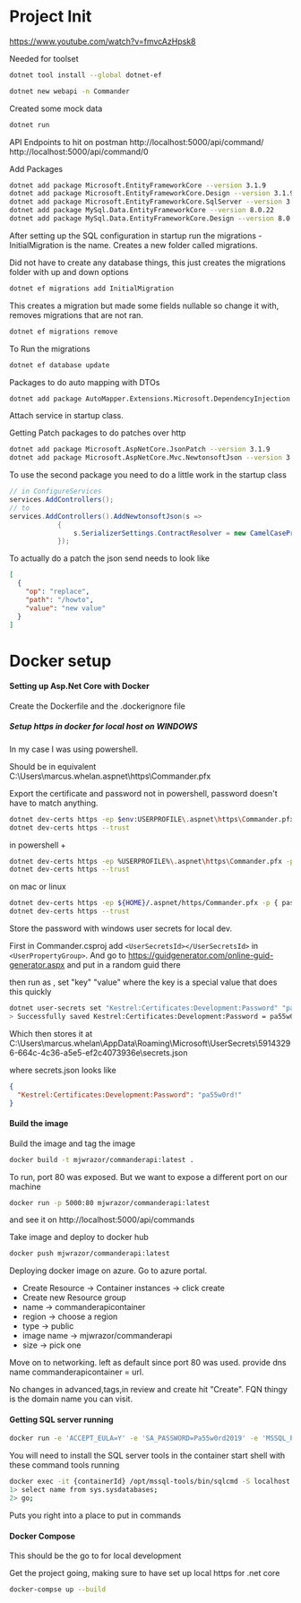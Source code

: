  # Project Init
 https://www.youtube.com/watch?v=fmvcAzHpsk8
 
 Needed for toolset
 ```bash
dotnet tool install --global dotnet-ef
 ```
 
 ```bash
dotnet new webapi -n Commander
 ```

Created some mock data
```bash
dotnet run
```
API Endpoints to hit on postman
http://localhost:5000/api/command/
http://localhost:5000/api/command/0

Add Packages
```bash
dotnet add package Microsoft.EntityFrameworkCore --version 3.1.9
dotnet add package Microsoft.EntityFrameworkCore.Design --version 3.1.9
dotnet add package Microsoft.EntityFrameworkCore.SqlServer --version 3.1.9
dotnet add package MySql.Data.EntityFrameworkCore --version 8.0.22
dotnet add package MySql.Data.EntityFrameworkCore.Design --version 8.0.19
```

After setting up the SQL configuration in startup
run the migrations - InitialMigration is the name. Creates
a new folder called migrations.

Did not have to create any database things, this just creates
the migrations folder with up and down options
```bash
dotnet ef migrations add InitialMigration
```
This creates a migration but made some fields nullable so change
it with, removes migrations that are not ran.
```bash
dotnet ef migrations remove
```
To Run the migrations
```bash
dotnet ef database update
```

Packages to do auto mapping with DTOs
```bash
dotnet add package AutoMapper.Extensions.Microsoft.DependencyInjection --version 8.1.0
```
Attach service in startup class.

Getting Patch packages to do patches over http
```bash
dotnet add package Microsoft.AspNetCore.JsonPatch --version 3.1.9
dotnet add package Microsoft.AspNetCore.Mvc.NewtonsoftJson --version 3.1.9
```
To use the second package you need to do a little work in the startup class
```c#
// in ConfigureServices
services.AddControllers();
// to
services.AddControllers().AddNewtonsoftJson(s =>
            {
                s.SerializerSettings.ContractResolver = new CamelCasePropertyNamesContractResolver();
            });
```
To actually do a patch the json send needs to look like
```json
[
  {
    "op": "replace",
    "path": "/howto",
    "value": "new value"
  }
]
```

# Docker setup
#### Setting up Asp.Net Core with Docker
Create the Dockerfile and the .dockerignore file

##### Setup https in docker for local host on WINDOWS
In my case I was using powershell.

Should be in equivalent C:\Users\marcus.whelan\.aspnet\https\Commander.pfx

Export the certificate and password not in powershell, password doesn't have to match anything.
```bash
dotnet dev-certs https -ep $env:USERPROFILE\.aspnet\https\Commander.pfx -p pa55w0rd!
dotnet dev-certs https --trust
```
in powershell +
```bash
dotnet dev-certs https -ep %USERPROFILE%\.aspnet\https\Commander.pfx -p { password here }
dotnet dev-certs https --trust
```
on mac or linux
```bash
dotnet dev-certs https -ep ${HOME}/.aspnet/https/Commander.pfx -p { password here }
dotnet dev-certs https --trust
```

Store the password with windows user secrets for local dev.

First in Commander.csproj add `<UserSecretsId></UserSecretsId>` in `<UserPropertyGroup>`.
And go to https://guidgenerator.com/online-guid-generator.aspx and put in a random guid there

then run as , set "key" "value" where the key is a special value that does this quickly
```bash
dotnet user-secrets set "Kestrel:Certificates:Development:Password" "pa55w0rd!"
> Successfully saved Kestrel:Certificates:Development:Password = pa55w0rd! to the secret store.
```
Which then stores it at C:\Users\marcus.whelan\AppData\Roaming\Microsoft\UserSecrets\59143296-664c-4c36-a5e5-ef2c4073936e\secrets.json

where secrets.json looks like
```json
{
  "Kestrel:Certificates:Development:Password": "pa55w0rd!"
}
```

#### Build the image

Build the image and tag the image
```bash
docker build -t mjwrazor/commanderapi:latest .
```
To run, port 80 was exposed. But we want to expose a different port on our machine
```bash
docker run -p 5000:80 mjwrazor/commanderapi:latest 
```
and see it on http://localhost:5000/api/commands

Take image and deploy to docker hub
```bash
docker push mjwrazor/commanderapi:latest
```
Deploying docker image on azure. Go to azure portal.

* Create Resource -> Container instances -> click create
* Create new Resource group
* name -> commanderapicontainer
* region -> choose a region
* type -> public
* image name -> mjwrazor/commanderapi
* size -> pick one

Move on to networking. left as default since port 80 was used. provide dns name
commanderapicontainer = url.

No changes in advanced,tags,in review and create hit "Create".
FQN thingy is the domain name you can visit.

#### Getting SQL server running
```bash
docker run -e 'ACCEPT_EULA=Y' -e 'SA_PASSWORD=Pa55w0rd2019' -e 'MSSQL_PID=Express' -p 1433:1433 -d mcr.microsoft.com/mssql/server:2017-latest-ubuntu
```
You will need to install the SQL server tools in the container
start shell with these command tools running
```bash
docker exec -it {containerId} /opt/mssql-tools/bin/sqlcmd -S localhost -U SA -P 'Pa$$w0rd2019'
1> select name from sys.sysdatabases;
2> go;
```
Puts you right into a place to put in commands 
 
#### Docker Compose
This should be the go to for local development

Get the project going, making sure to have set up local https for .net core
```bash
docker-compse up --build
```
